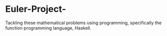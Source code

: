 # Euler-Project-
Tackling these mathematical problems using programming, specifically the function programming language, Haskell.
